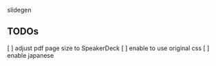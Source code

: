 slidegen

## TODOs
[ ] adjust pdf page size to SpeakerDeck
[ ] enable to use original css
[ ] enable japanese
